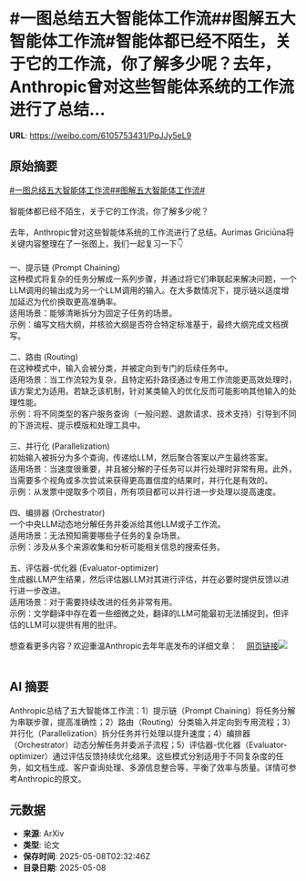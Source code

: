 # #一图总结五大智能体工作流##图解五大智能体工作流#智能体都已经不陌生，关于它的工作流，你了解多少呢？去年，Anthropic曾对这些智能体系统的工作流进行了总结...

**URL**: https://weibo.com/6105753431/PqJJy5eL9

## 原始摘要

<a href="https://m.weibo.cn/search?containerid=231522type%3D1%26t%3D10%26q%3D%23%E4%B8%80%E5%9B%BE%E6%80%BB%E7%BB%93%E4%BA%94%E5%A4%A7%E6%99%BA%E8%83%BD%E4%BD%93%E5%B7%A5%E4%BD%9C%E6%B5%81%23&amp;extparam=%23%E4%B8%80%E5%9B%BE%E6%80%BB%E7%BB%93%E4%BA%94%E5%A4%A7%E6%99%BA%E8%83%BD%E4%BD%93%E5%B7%A5%E4%BD%9C%E6%B5%81%23" data-hide=""><span class="surl-text">#一图总结五大智能体工作流#</span></a><a href="https://m.weibo.cn/search?containerid=231522type%3D1%26t%3D10%26q%3D%23%E5%9B%BE%E8%A7%A3%E4%BA%94%E5%A4%A7%E6%99%BA%E8%83%BD%E4%BD%93%E5%B7%A5%E4%BD%9C%E6%B5%81%23&amp;extparam=%23%E5%9B%BE%E8%A7%A3%E4%BA%94%E5%A4%A7%E6%99%BA%E8%83%BD%E4%BD%93%E5%B7%A5%E4%BD%9C%E6%B5%81%23" data-hide=""><span class="surl-text">#图解五大智能体工作流#</span></a><br><br>智能体都已经不陌生，关于它的工作流，你了解多少呢？<br><br>去年，Anthropic曾对这些智能体系统的工作流进行了总结。Aurimas Griciūna将关键内容整理在了一张图上，我们一起复习一下👇<br><br>一、提示链 (Prompt Chaining)<br>这种模式将复杂的任务分解成一系列步骤，并通过将它们串联起来解决问题，一个LLM调用的输出成为另一个LLM调用的输入。在大多数情况下，提示链以适度增加延迟为代价换取更高准确率。<br>适用场景：能够清晰拆分为固定子任务的场景。<br>示例：编写文档大纲，并核验大纲是否符合特定标准基于，最终大纲完成文档撰写。<br><br>二、路由 (Routing)<br>在这种模式中，输入会被分类，并被定向到专门的后续任务中。<br>适用场景：当工作流较为复杂，且特定拓扑路径通过专用工作流能更高效处理时，该方案尤为适用。若缺乏该机制，针对某类输入的优化反而可能影响其他输入的处理性能。<br>示例：将不同类型的客户服务查询（一般问题、退款请求、技术支持）引导到不同的下游流程、提示模版和处理工具中。<br><br>三、并行化 (Parallelization)<br>初始输入被拆分为多个查询，传递给LLM，然后聚合答案以产生最终答案。<br>适用场景：当速度很重要，并且被分解的子任务可以并行处理时非常有用。此外，当需要多个视角或多次尝试来获得更高置信度的结果时，并行化是有效的。<br>示例：从发票中提取多个项目，所有项目都可以并行进一步处理以提高速度。<br><br>四、编排器 (Orchestrator)<br>一个中央LLM动态地分解任务并委派给其他LLM或子工作流。<br>适用场景：无法预知需要哪些子任务的复杂场景。<br>示例：涉及从多个来源收集和分析可能相关信息的搜索任务。<br><br>五、评估器-优化器 (Evaluator-optimizer)<br>生成器LLM产生结果，然后评估器LLM对其进行评估，并在必要时提供反馈以进行进一步改进。<br>适用场景：对于需要持续改进的任务非常有用。<br>示例：文学翻译中存在着一些细微之处，翻译的LLM可能最初无法捕捉到，但评估的LLM可以提供有用的批评。<br><br>想查看更多内容？欢迎重温Anthropic去年年底发布的详细文章：<a href="https://weibo.cn/sinaurl?u=https%3A%2F%2Fwww.anthropic.com%2Fengineering%2Fbuilding-effective-agents" data-hide=""><span class="url-icon"><img style="width: 1rem;height: 1rem" src="https://h5.sinaimg.cn/upload/2015/09/25/3/timeline_card_small_web_default.png" referrerpolicy="no-referrer"></span><span class="surl-text">网页链接</span></a><img style="" src="https://tvax4.sinaimg.cn/large/006Fd7o3gy1i1725phffzj30v00zkb2a.jpg" referrerpolicy="no-referrer"><br><br>

## AI 摘要

Anthropic总结了五大智能体工作流：1）提示链（Prompt Chaining）将任务分解为串联步骤，提高准确性；2）路由（Routing）分类输入并定向到专用流程；3）并行化（Parallelization）拆分任务并行处理以提升速度；4）编排器（Orchestrator）动态分解任务并委派子流程；5）评估器-优化器（Evaluator-optimizer）通过评估反馈持续优化结果。这些模式分别适用于不同复杂度的任务，如文档生成、客户查询处理、多源信息整合等，平衡了效率与质量。详情可参考Anthropic的原文。

## 元数据

- **来源**: ArXiv
- **类型**: 论文
- **保存时间**: 2025-05-08T02:32:46Z
- **目录日期**: 2025-05-08

